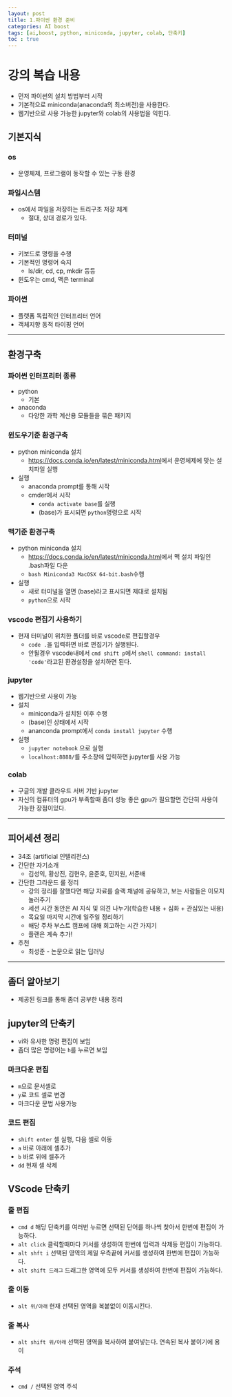 ```yaml
---
layout: post
title: 1.파이썬 환경 준비
categories: AI boost
tags: [ai,boost, python, miniconda, jupyter, colab, 단축키]
toc : true
---
```


# 강의 복습 내용
- 먼저 파이썬의 설치 방법부터 시작
- 기본적으로 miniconda(anaconda의 최소버전)을 사용한다.
- 웹기반으로 사용 가능한 jupyter와 colab의 사용법을 익힌다.

## 기본지식
### os
- 운영체제, 프로그램이 동작할 수 있는 구동 환경

### 파일시스템
- os에서 파일을 저장하는 트리구조 저장 체계
    - 절대, 상대 경로가 있다.


### 터미널
- 키보드로 명령을 수행
- 기본적인 명령어 숙지
    - ls/dir, cd, cp, mkdir 등등
- 윈도우는 cmd, 맥은 terminal

### 파이썬
- 플랫폼 독립적인 인터프리터 언어
- 객체지향 동적 타이핑 언어

----

## 환경구축
### 파이썬 인터프리터 종류
- python
    - 기본
- anaconda
    - 다양한 과학 계산용 모듈들을 묶은 패키지

### 윈도우기준 환경구축
- python miniconda 설치
    - <https://docs.conda.io/en/latest/miniconda.html>에서 운영체제에 맞는 설치파일 실행
- 실행
    - anaconda prompt를 통해 시작
    - cmder에서 시작
        - `conda activate base`를 실행
        - (base)가 표시되면 `python`명령으로 시작

### 맥기준 환경구축
- python miniconda 설치
    - <https://docs.conda.io/en/latest/miniconda.html>에서 맥 설치 파일인 .bash파일 다운
    - `bash Miniconda3 MacOSX 64-bit.bash`수행
- 실행
    - 새로 터미널을 열면 (base)라고 표시되면 제대로 설치됨
    - `python`으로 시작

### vscode 편집기 사용하기
- 현재 터미널이 위치한 폴더를 바로 vscode로 편집할경우
    - `code .`을 입력하면 바로 편집기가 실행된다.
    - 안될경우 vscode내에서 `cmd shift p`에서 `shell command: install 'code'`라고된 환경설정을 설치하면 된다.

### jupyter
- 웹기반으로 사용이 가능
- 설치
    - miniconda가 설치된 이후 수행
    - (base)인 상태에서 시작
    - ananconda prompt에서 `conda install jupyter` 수행
- 실행
    - `jupyter notebook` 으로 실행
    - `localhost:8888/`를 주소창에 입력하면 jupyter를 사용 가능

### colab
- 구글의 개발 클라우드 서버 기반 jupyter
- 자신의 컴퓨터의 gpu가 부족할때 좀더 성능 좋은 gpu가 필요할면 간단히 사용이 가능한 장점이있다.

----

## 피어세션 정리
- 34조 (artificial 인텔리전스)
- 간단한 자기소개
    - 김성익, 황상진, 김현우, 윤준호, 민지원, 서준배
- 간단한 그라운드 룰 정리
    - 강의 정리를 잘했다면 해당 자료를 슬랙 채널에 공유하고, 보는 사람들은 이모지 눌러주기
    - 세션 시간 동안은 AI 지식 및 의견 나누기(학습한 내용 + 심화 + 관심있는 내용)
    - 목요일 마지막 시간에 일주일 정리하기
    - 해당 주차 부스트 캠프에 대해 회고하는 시간 가지기
    - 플랜은 계속 추가!
- 추천
    - 최성준 - 논문으로 읽는 딥러닝

----

## 좀더 알아보기
- 제공된 링크를 통해 좀더 공부한 내용 정리

## jupyter의 단축키
- vi와 유사한 명령 편집이 보임
- 좀더 많은 명령어는 `h`를 누르면 보임

### 마크다운 편집
- `m`으로 문서셀로
- `y`로 코드 셀로 변경
- 마크다운 문법 사용가능

### 코드 편집
- `shift enter` 셀 실행, 다음 셀로 이동
- `a` 바로 아래에 셀추가
- `b` 바로 위에 셀추가
- `dd` 현재 셀 삭제

## VScode 단축키

### 줄 편집
- `cmd d` 해당 단축키를 여러번 누르면 선택된 단어를 하나씩 찾아서 한번에 편집이 가능하다.
- `alt click` 클릭할때마다 커서를 생성하여 한번에 입력과 삭제등 편집이 가능하다.
- `alt shft i` 선택된 영역의 제일 우측끝에 커서를 생성하여 한번에 편집이 가능하다.
- `alt shift 드래그` 드래그한 영역에 모두 커서를 생성하여 한번에 편집이 가능하다.

### 줄 이동
- `alt 위/아래` 현재 선택된 영역을 복붙없이 이동시킨다.

### 줄 복사
- `alt shift 위/아래` 선택된 영역을 복사하여 붙여넣는다. 연속된 복사 붙이기에 용이

### 주석
- `cmd /` 선택된 영역 주석
